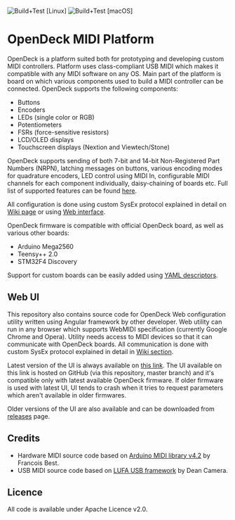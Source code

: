![Build+Test [Linux]](https://github.com/paradajz/OpenDeck/workflows/Build+Test%20%5BLinux%5D/badge.svg)
![Build+Test [macOS]](https://github.com/paradajz/OpenDeck/workflows/Build+Test%20%5BmacOS%5D/badge.svg)

# OpenDeck MIDI Platform

OpenDeck is a platform suited both for prototyping and developing custom MIDI controllers. Platform uses class-compliant USB MIDI which makes it compatible with any MIDI software on any OS. Main part of the platform is board on which various components used to build a MIDI controller can be connected. OpenDeck supports the following components:

* Buttons
* Encoders
* LEDs (single color or RGB)
* Potentiometers
* FSRs (force-sensitive resistors)
* LCD/OLED displays
* Touchscreen displays (Nextion and Viewtech/Stone)

OpenDeck supports sending of both 7-bit and 14-bit Non-Registered Part Numbers (NRPN), latching messages on buttons, various encoding modes for quadrature encoders, LED control using MIDI In, configurable MIDI channels for each component individually, daisy-chaining of boards etc. Full list of supported features can be found [here](https://github.com/paradajz/OpenDeck/wiki/Configurable-features).

All configuration is done using custom SysEx protocol explained in detail on [Wiki page](https://github.com/paradajz/OpenDeck/wiki/SysEx-Configuration) or
using [Web interface](https://paradajz.github.io/OpenDeck).

OpenDeck firmware is compatible with official OpenDeck board, as well as various other boards:

* Arduino Mega2560
* Teensy++ 2.0
* STM32F4 Discovery

Support for custom boards can be easily added using [YAML descriptors](https://github.com/paradajz/OpenDeck/wiki/Creating-custom-board-variant).

## Web UI

This repository also contains source code for OpenDeck Web configuration utility written using Angular framework by other developer. Web utility can run in any browser which supports WebMIDI specification (currently Google Chrome and Opera). Utility needs access to MIDI devices so that it can communicate with OpenDeck boards. All communication is done with custom SysEx protocol explained in detail in [Wiki section](https://github.com/paradajz/OpenDeck/wiki/SysEx-Configuration).

Latest version of the UI is always available on [this link](https://paradajz.github.io/OpenDeck). The UI available on this link is hosted on GitHub (via this repository, master branch) and it's compatible only with latest available OpenDeck firmware. If older firmware is used with latest UI, UI tends to crash when it tries to request parameters which aren't available in older firmwares.

Older versions of the UI are also available and can be downloaded from [releases](https://github.com/paradajz/OpenDeck/releases) page.

## Credits

* Hardware MIDI source code based on [Arduino MIDI library v4.2](https://github.com/FortySevenEffects/arduino_midi_library/releases/tag/4.2) by Francois Best.
* USB MIDI source code based on [LUFA USB framework](http://www.fourwalledcubicle.com/LUFA.php) by Dean Camera.

## Licence

All code is available under Apache Licence v2.0.
